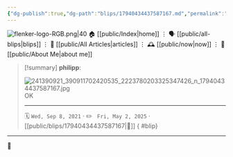 ```yaml
---
{"dg-publish":true,"dg-path":"blips/17940434437587167.md","permalink":"/blips/17940434437587167/","title":"philipp on instagram @ 2021-09-08","created":"2021-09-08T14:00:00","updated":"2025-05-02T17:43:08"}
---
```



<div class="transclusion internal-embed is-loaded"><div class="markdown-embed">




![flenker-logo-RGB.png|40](/img/user/attachments/flenker-logo-RGB.png)
🏠 [[public/Index\|home]]  ⋮ 🗣️ [[public/all-blips\|blips]] ⋮  📝 [[public/All Articles\|articles]]  ⋮ 🕰️ [[public/now\|now]] ⋮ 🪪 [[public/About Me\|about me]]


</div></div>


> [!summary] **philipp**:
>
> ![241390921_390911702420535_2223780203325347426_n_17940434437587167.jpg](/img/user/attachments/241390921_390911702420535_2223780203325347426_n_17940434437587167.jpg)
> OK
> - - -
>
> 🗓️ <code>Wed, Sep 8, 2021</code>  · ✏️ <code> Fri, May 2, 2025</code>  · [[public/blips/17940434437587167\|🔗]]
{ #blip}


- - -

 👾
